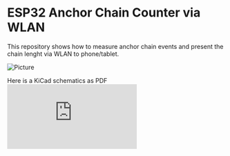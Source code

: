 # ESP32 Anchor Chain Counter via WLAN

This repository shows how to measure anchor chain events and present the chain lenght via WLAN to phone/tablet.

![Picture](https://github.com/AK-Homberger/ESP32_ChainCounter_WLAN/blob/master/ESP32ChainCounterWLA.png)

Here is a KiCad schematics as PDF ![Schematics](https://github.com/AK-Homberger/ESP32_ChainCounter_WLAN/blob/master/ESP32ChainCounterWLAN.pdf)
